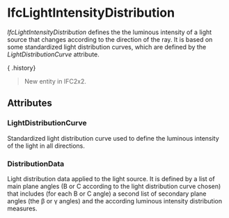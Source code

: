 # IfcLightIntensityDistribution

_IfcLightIntensityDistribution_ defines the the luminous intensity of a light source that changes according to the direction of the ray. It is based on some standardized light distribution curves, which are defined by the _LightDistributionCurve_ attribute.

{ .history}
> New entity in IFC2x2.

## Attributes

### LightDistributionCurve
Standardized light distribution curve used to define the luminous intensity of the light in all directions.

### DistributionData
Light distribution data applied to the light source. It is defined by a list of main plane angles (B or C according to the light distribution curve chosen) that includes (for each B or C angle) a second list of secondary plane angles (the &#946; or &#947; angles) and the according luminous intensity distribution measures.
